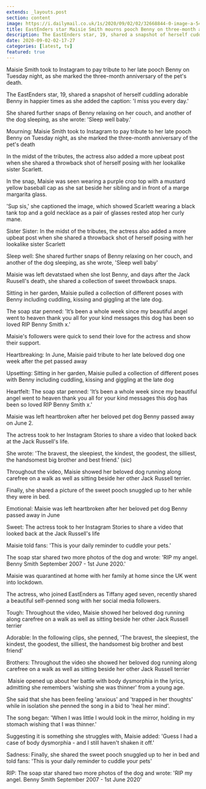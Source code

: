 ```yaml
---
extends: _layouts.post
section: content
image: https://i.dailymail.co.uk/1s/2020/09/02/02/32668844-0-image-a-54_1599008889995.jpg 
title: EastEnders star Maisie Smith mourns pooch Benny on three-month anniversary of the pets death 
description: The EastEnders star, 19, shared a snapshot of herself cuddling adorable Benny in happier times as she added the caption I miss you every day. 
date: 2020-09-02-02-17-27 
categories: [latest, tv] 
featured: true 
--- 
```

Maisie Smith took to Instagram to pay tribute to her late pooch Benny on Tuesday night, as she marked the three-month anniversary of the pet's death. 

The EastEnders star, 19, shared a snapshot of herself cuddling adorable Benny in happier times as she added the caption: 'I miss you every day.'

She shared further snaps of Benny relaxing on her couch, and another of the dog sleeping, as she wrote: 'Sleep well baby.' 

Mourning: Maisie Smith took to Instagram to pay tribute to her late pooch Benny on Tuesday night, as she marked the three-month anniversary of the pet's death

In the midst of the tributes, the actress also added a more upbeat post when she shared a throwback shot of herself posing with her lookalike sister Scarlett.

In the snap, Maisie was seen wearing a purple crop top with a mustard yellow baseball cap as she sat beside her sibling and in front of a marge margarita glass.

'Sup sis,' she captioned the image, which showed Scarlett wearing a black tank top and a gold necklace as a pair of glasses rested atop her curly mane. 

Sister Sister: In the midst of the tributes, the actress also added a more upbeat post when she shared a throwback shot of herself posing with her lookalike sister Scarlett

Sleep well: She shared further snaps of Benny relaxing on her couch, and another of the dog sleeping, as she wrote, 'Sleep well baby'

Maisie was left devatstaed when she lost Benny, and days after the Jack Ruusell's death, she shared a collection of sweet throwback snaps.

Sitting in her garden, Maisie pulled a collection of different poses with Benny including cuddling, kissing and giggling at the late dog.

The soap star penned: 'It’s been a whole week since my beautiful angel went to heaven thank you all for your kind messages this dog has been so loved RIP Benny Smith x.' 

Maisie's followers were quick to send their love for the actress and show their support. 

Heartbreaking: In June, Maisie paid tribute to her late beloved dog one week after the pet passed away

Upsetting: Sitting in her garden, Maisie pulled a collection of different poses with Benny including cuddling, kissing and giggling at the late dog

Heartfelt: The soap star penned: 'It’s been a whole week since my beautiful angel went to heaven thank you all for your kind messages this dog has been so loved RIP Benny Smith x.'

Maisie was left heartbroken after her beloved pet dog Benny passed away on June 2.

The actress took to her Instagram Stories to share a video that looked back at the Jack Russell's life.

She wrote: 'The bravest, the sleepiest, the kindest, the goodest, the silliest, the handsomest big brother and best friend.' (sic) 

Throughout the video, Maisie showed her beloved dog running along carefree on a walk as well as sitting beside her other Jack Russell terrier.

Finally, she shared a picture of the sweet pooch snuggled up to her while they were in bed.

Emotional: Maisie was left heartbroken after her beloved pet dog Benny passed away in June

Sweet: The actress took to her Instagram Stories to share a video that looked back at the Jack Russell's life

Maisie told fans: 'This is your daily reminder to cuddle your pets.'

The soap star shared two more photos of the dog and wrote: 'RIP my angel. Benny Smith September 2007 - 1st June 2020.'

Maisie was quarantined at home with her family at home since the UK went into lockdown.

The actress, who joined EastEnders as Tiffany aged seven, recently shared a beautiful self-penned song with her social media followers. 

Tough: Throughout the video, Maisie showed her beloved dog running along carefree on a walk as well as sitting beside her other Jack Russell terrier 

Adorable: In the following clips, she penned, 'The bravest, the sleepiest, the kindest, the goodest, the silliest, the handsomest big brother and best friend'

Brothers: Throughout the video she showed her beloved dog running along carefree on a walk as well as sitting beside her other Jack Russell terrier 

 Maisie opened up about her battle with body dysmorphia in the lyrics, admitting she remembers 'wishing she was thinner' from a young age.

She said that she has been feeling 'anxious' and 'trapped in her thoughts' while in isolation she penned the song in a bid to 'heal her mind'.

The song began: 'When I was little I would look in the mirror, holding in my stomach wishing that I was thinner.' 

Suggesting it is something she struggles with, Maisie added: 'Guess I had a case of body dysmorphia - and I still haven't shaken it off.'

Sadness: Finally, she shared the sweet pooch snuggled up to her in bed and told fans: 'This is your daily reminder to cuddle your pets'

RIP: The soap star shared two more photos of the dog and wrote: 'RIP my angel. Benny Smith September 2007 - 1st June 2020'

